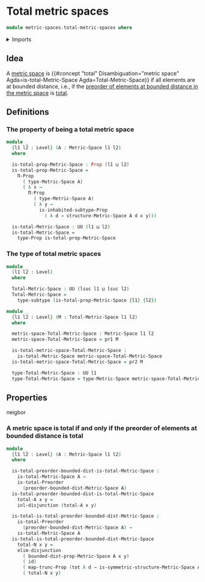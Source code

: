 # Total metric spaces

```agda
module metric-spaces.total-metric-spaces where
```

<details><summary>Imports</summary>

```agda
open import foundation.coproduct-types
open import foundation.dependent-pair-types
open import foundation.disjunction
open import foundation.function-types
open import foundation.functoriality-dependent-pair-types
open import foundation.functoriality-propositional-truncation
open import foundation.inhabited-subtypes
open import foundation.propositions
open import foundation.subtypes
open import foundation.universe-levels

open import metric-spaces.elements-at-bounded-distance-metric-spaces
open import metric-spaces.metric-spaces

open import order-theory.total-preorders
```

</details>

## Idea

A [metric space](metric-spaces.metric-spaces.md) is
{{#concept "total" Disambiguation="metric space" Agda=is-total-Metric-Space Agda=Total-Metric-Space}}
if all elements are at bounded distance, i.e., if the
[preorder of elements at bounded distance in the metric space](metric-spaces.elements-at-bounded-distance-metric-spaces.md)
is [total](order-theory.total-preorders.md).

## Definitions

### The property of being a total metric space

```agda
module _
  {l1 l2 : Level} (A : Metric-Space l1 l2)
  where

  is-total-prop-Metric-Space : Prop (l1 ⊔ l2)
  is-total-prop-Metric-Space =
    Π-Prop
      ( type-Metric-Space A)
      ( λ x →
        Π-Prop
          ( type-Metric-Space A)
          ( λ y →
            is-inhabited-subtype-Prop
              ( λ d → structure-Metric-Space A d x y)))

  is-total-Metric-Space : UU (l1 ⊔ l2)
  is-total-Metric-Space =
    type-Prop is-total-prop-Metric-Space
```

### The type of total metric spaces

```agda
module _
  (l1 l2 : Level)
  where

  Total-Metric-Space : UU (lsuc l1 ⊔ lsuc l2)
  Total-Metric-Space =
    type-subtype (is-total-prop-Metric-Space {l1} {l2})

module _
  {l1 l2 : Level} (M : Total-Metric-Space l1 l2)
  where

  metric-space-Total-Metric-Space : Metric-Space l1 l2
  metric-space-Total-Metric-Space = pr1 M

  is-total-metric-space-Total-Metric-Space :
    is-total-Metric-Space metric-space-Total-Metric-Space
  is-total-metric-space-Total-Metric-Space = pr2 M

  type-Total-Metric-Space : UU l1
  type-Total-Metric-Space = type-Metric-Space metric-space-Total-Metric-Space
```

## Properties

neigbor

### A metric space is total if and only if the preorder of elements at bounded distance is total

```agda
module _
  {l1 l2 : Level} (A : Metric-Space l1 l2)
  where

  is-total-preorder-bounded-dist-is-total-Metric-Space :
    is-total-Metric-Space A →
    is-total-Preorder
      (preorder-bounded-dist-Metric-Space A)
  is-total-preorder-bounded-dist-is-total-Metric-Space
    total-A x y =
    inl-disjunction (total-A x y)

  is-total-is-total-preorder-bounded-dist-Metric-Space :
    is-total-Preorder
      (preorder-bounded-dist-Metric-Space A) →
    is-total-Metric-Space A
  is-total-is-total-preorder-bounded-dist-Metric-Space
    total-N x y =
    elim-disjunction
      ( bounded-dist-prop-Metric-Space A x y)
      ( id)
      ( map-trunc-Prop (tot λ d → is-symmetric-structure-Metric-Space A d y x))
      ( total-N x y)
```
